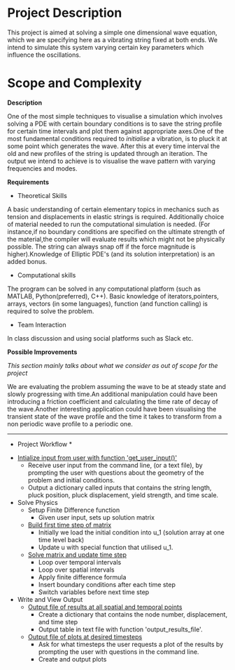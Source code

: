 # Project Description 

This project is aimed at solving a simple one dimensional wave equation, which we are specifying here as a vibrating string fixed at both ends. We intend to simulate this system varying certain key parameters which influence the oscillations. 

# Scope and Complexity

**Description**

One of the most simple techniques to visualise a simulation which involves solving a PDE  with certain boundary conditions is
to save the string profile for certain time intervals and plot them against appropriate axes.One of the most fundamental 
conditions required to *initialise* a vibration, is to pluck it at some point which generates the wave. After this at every
time interval the old and new profiles of the string is updated through an iteration. The output we intend to achieve is to
visualise the wave pattern with varying frequencies and modes. 

**Requirements**

* Theoretical Skills 

A basic understanding of certain elementary topics in mechanics such as tension and displacements in elastic strings is
required. Additionally choice of material needed to run the computational simulation is needed. (For instance,if no boundary
conditions are specified on the ultimate strength of the material,the compiler will evaluate results which might not be
physically possible. The string can always snap off if the force magnitude is higher).Knowledge of Elliptic PDE's (and its 
solution interpretation) is an added bonus. 

* Computational skills

The program can be solved in any computational platform (such as MATLAB, Python(preferred), C++). Basic knowledge of 
iterators,pointers, arrays, vectors (in some languages), function (and function calling) is required to solve the problem.

* Team Interaction 

In class discussion and using social platforms such as Slack etc. 

**Possible Improvements**

*This section mainly talks about what we consider as out of scope for the project*

We are evaluating the problem assuming the wave to be at steady state and slowly progressing with time.An additional
manipulation could have been introducing a friction coefficient and calculating the time rate of decay of the wave.Another
interesting application could have been visualising the transient state of the wave profile and the time it takes to 
transform from a non periodic wave profile to a periodic one. 

-----

* Project Workflow *

- [Intialize input from user with function 'get_user_input()'](https://github.com/auddya/springProject2018String/issues/6)
    - Receive user input from the command line, (or a text file), by prompting the user with questions about the geometry of the problem and initial conditions.
    - Output a dictionary called inputs that contains the string length, pluck position, pluck displacement, yield strength, and time scale.
- Solve Physics
    - Setup Finite Difference function
        - Given user input, sets up solution matrix
    - [Build first time step of matrix](https://github.com/auddya/springProject2018String/issues/7)
        - Initially we load the initial condition into u_1 (solution array at one time level back)
        - Update u with special function that utilised u_1.
    - [Solve matrix and update time step](https://github.com/auddya/springProject2018String/issues/8)
        - Loop over temporal intervals
        - Loop over spatial intervals
        - Apply finite difference formula
        - Insert boundary conditions after each time step
        - Switch variables before next time step
- Write and View Output
    - [Output file of results at all spatial and temporal points](https://github.com/auddya/springProject2018String/issues/12)
        - Create a dictionary that contains the node number, displacement, and time step
        - Output table in text file with function 'output_results_file'.
    - [Output file of plots at desired timesteps](https://github.com/auddya/springProject2018String/issues/13)
        - Ask for what timesteps the user requests a plot of the results by prompting the user with questions in the command line.
        - Create and output plots



